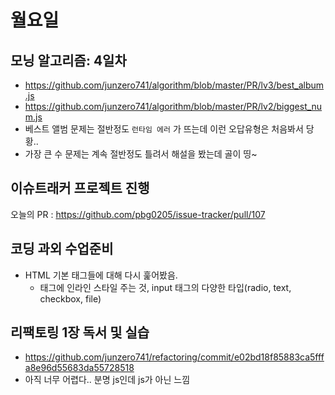 # 월요일



## 모닝 알고리즘: 4일차

* https://github.com/junzero741/algorithm/blob/master/PR/lv3/best_album.js
* https://github.com/junzero741/algorithm/blob/master/PR/lv2/biggest_num.js
* 베스트 앨범 문제는 절반정도 `런타임 에러` 가 뜨는데 이런 오답유형은 처음봐서 당황..
* 가장 큰 수 문제는 계속 절반정도 틀려서 해설을 봤는데 골이 띵~



## 이슈트래커 프로젝트 진행
오늘의 PR : https://github.com/pbg0205/issue-tracker/pull/107

## 코딩 과외 수업준비
* HTML 기본 태그들에 대해 다시 훑어봤음.
    * 태그에 인라인 스타일 주는 것, input 태그의 다양한 타입(radio, text, checkbox, file) 

## 리팩토링 1장 독서 및 실습
* https://github.com/junzero741/refactoring/commit/e02bd18f85883ca5fffa8e96d55683da55728518
* 아직 너무 어렵다.. 분명 js인데 js가 아닌 느낌

